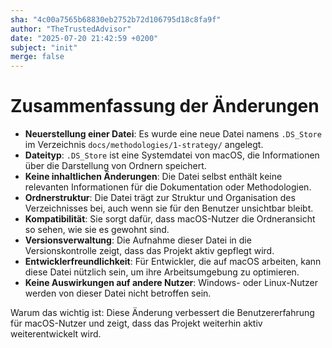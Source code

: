 ```yaml
---
sha: "4c00a7565b68830eb2752b72d106795d18c8fa9f"
author: "TheTrustedAdvisor"
date: "2025-07-20 21:42:59 +0200"
subject: "init"
merge: false
---
```


# Zusammenfassung der Änderungen

- **Neuerstellung einer Datei**: Es wurde eine neue Datei namens `.DS_Store` im Verzeichnis `docs/methodologies/1-strategy/` angelegt.
- **Dateityp**: `.DS_Store` ist eine Systemdatei von macOS, die Informationen über die Darstellung von Ordnern speichert.
- **Keine inhaltlichen Änderungen**: Die Datei selbst enthält keine relevanten Informationen für die Dokumentation oder Methodologien.
- **Ordnerstruktur**: Die Datei trägt zur Struktur und Organisation des Verzeichnisses bei, auch wenn sie für den Benutzer unsichtbar bleibt.
- **Kompatibilität**: Sie sorgt dafür, dass macOS-Nutzer die Ordneransicht so sehen, wie sie es gewohnt sind.
- **Versionsverwaltung**: Die Aufnahme dieser Datei in die Versionskontrolle zeigt, dass das Projekt aktiv gepflegt wird.
- **Entwicklerfreundlichkeit**: Für Entwickler, die auf macOS arbeiten, kann diese Datei nützlich sein, um ihre Arbeitsumgebung zu optimieren.
- **Keine Auswirkungen auf andere Nutzer**: Windows- oder Linux-Nutzer werden von dieser Datei nicht betroffen sein.

Warum das wichtig ist: Diese Änderung verbessert die Benutzererfahrung für macOS-Nutzer und zeigt, dass das Projekt weiterhin aktiv weiterentwickelt wird.

